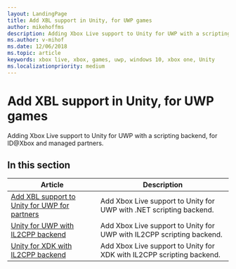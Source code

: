 ```yaml
---
layout: LandingPage
title: Add XBL support in Unity, for UWP games
author: mikehoffms
description: Adding Xbox Live support to Unity for UWP with a scripting backend, for ID@Xbox and managed partners.
ms.author: v-mihof
ms.date: 12/06/2018
ms.topic: article
keywords: xbox live, xbox, games, uwp, windows 10, xbox one, Unity
ms.localizationpriority: medium
---
```


# Add XBL support in Unity, for UWP games

Adding Xbox Live support to Unity for UWP with a scripting backend, for ID@Xbox and managed partners.


## In this section

| Article | Description |
|---------|-------------|
| [Add XBL support to Unity for UWP for partners](partner-add-xbox-live-to-unity-uwp.md) | Add Xbox Live support to Unity for UWP with .NET scripting backend. |
| [Unity for UWP with IL2CPP backend](partner-unity-uwp-il2cpp.md) | Add Xbox Live support to Unity for UWP with IL2CPP scripting backend. |
| [Unity for XDK with IL2CPP backend](partner-unity-xdk-il2cpp.md) | Add Xbox Live support to Unity for XDK with IL2CPP scripting backend. |
